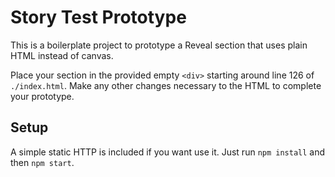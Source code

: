 # Story Test Prototype

This is a boilerplate project to prototype a Reveal section that uses plain HTML instead of canvas.

Place your section in the provided empty `<div>` starting around line 126 of `./index.html`. Make any other changes necessary to the HTML to complete your prototype.

## Setup

A simple static HTTP is included if you want use it. Just run `npm install` and then `npm start`.
